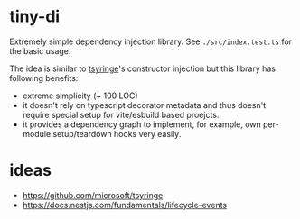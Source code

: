 # tiny-di

Extremely simple dependency injection library.
See `./src/index.test.ts` for the basic usage.

The idea is similar to [tsyringe](https://github.com/microsoft/tsyringe)'s constructor injection
but this library has following benefits:

- extreme simplicity (~ 100 LOC)
- it doesn't rely on typescript decorator metadata and thus doesn't require special setup for vite/esbuild based proejcts.
- it provides a dependency graph to implement, for example, own per-module setup/teardown hooks very easily.

# ideas

- https://github.com/microsoft/tsyringe
- https://docs.nestjs.com/fundamentals/lifecycle-events
